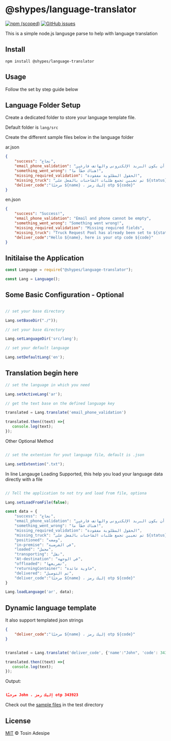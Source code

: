 # @shypes/language-translator

[![npm (scoped)](https://img.shields.io/npm/v/@shypes/language-translator.svg)](https://www.npmjs.com/package/@shypes/language-translator)
[![GitHub issues](https://img.shields.io/github/issues/Shypes/language-translator)](https://img.shields.io/github/issues/Shypes/language-translator)

This is a simple node.js langusge parse to help with language translation

## Install

```$
npm install @shypes/language-translator
```

## Usage

Follow the set by step guide below

## Language Folder Setup

Create a dedicated folder to store your language template file.

Default folder is `lang/src`

Create the different sample files below in the language folder

ar.json

```json
{
    "success": "نجاح",
    "email_phone_validation": "لا يمكن أن يكون البريد الإلكتروني والهاتف فارغين",
    "something_went_wrong": "هناك خطأ ما!",
    "missing_required_validation": "الحقول المطلوبة مفقودة",
    "missing_truck": "تم تعيين تجمع طلبات الشاحنات بالفعل على ${status}",
    "deliver_code":"مرحبًا ${name} ، إليك رمز otp ${code}"
}
```

en.json

```json
{
    "success": "Success!",
    "email_phone_validation": "Email and phone cannot be empty",
    "something_went_wrong": "Something went wrong!",
    "missing_required_validation": "Missing required fields",
    "missing_truck": "Truck Request Pool has already been set to ${status}", 
    "deliver_code":"Hello ${name}, here is your otp code ${code}"
}
```

## Initilaise the Application

```js
const Language = require("@shypes/language-translator");

const Lang = Language();

```

## Some Basic Configuration - Optional

```js

// set your base directory

Lang.setBaseDir("./"));

// set your base directory

Lang.setLanguageDir('src/lang');

// set your default language

Lang.setDefaultLang('en');


```

## Translation begin here

```js
// set the language in which you need

Lang.setActiveLang('ar');

// get the text base on the defined language key

translated = Lang.translate('email_phone_validation')

translated.then((text) =>{
   console.log(text);
});

```

Other Optional Method

```js

// set the extention for yout language file, default is .json

Lang.setExtention(".txt");

```

In line Langauge Loading Supported, this help you load your language data directly with a file

```js

// Tell the application to not try and load from file, optiona

Lang.setLoadFromFile(false);

const data = {
    "success": "نجاح",
    "email_phone_validation": "لا يمكن أن يكون البريد الإلكتروني والهاتف فارغين",
    "something_went_wrong": "هناك خطأ ما!",
    "missing_required_validation": "الحقول المطلوبة مفقودة",
    "missing_truck": "تم تعيين تجمع طلبات الشاحنات بالفعل على ${status}",
    "positioned": "وضعه",
    "in-premise": "في الفرضية",
    "loaded": "محمل",
    "transporting": "نقل",
    "At-destination": "في الوجهة",
    "offloaded": "تفريغها",
    "returningContainer": "حاوية عائدة",
    "delivered": "تم التوصيل",
    "deliver_code":"مرحبًا ${name} ، إليك رمز otp ${code}"
}

Lang.loadLanguage('ar', data);

```

## Dynamic language template

It also support templated json strings


```json
{
    "deliver_code":"مرحبًا ${name} ، إليك رمز otp ${code}"
}
```

```js

translated = Lang.translate('deliver_code', {'name':"John", 'code': 343923} )

translated.then((text) =>{
   console.log(text);
});
```

Output:

```json

مرحبًا John ، إليك رمز otp 343923

```


Check out the [sample files](https://github.com/Shypes/language-translator/tree/master/test) in the test directory

## License

[MIT](LICENSE) © Tosin Adesipe
